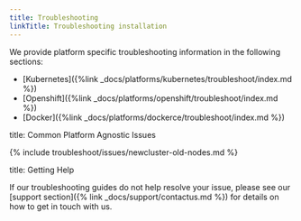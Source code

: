 ```yaml
---
title: Troubleshooting
linkTitle: Troubleshooting installation
---
```



We provide platform specific troubleshooting information in the following sections:

- [Kubernetes]({%link _docs/platforms/kubernetes/troubleshoot/index.md %})
- [Openshift]({%link _docs/platforms/openshift/troubleshoot/index.md %})
- [Docker]({%link _docs/platforms/dockerce/troubleshoot/index.md %})

title: Common Platform Agnostic Issues

{% include troubleshoot/issues/newcluster-old-nodes.md %}

title: Getting Help

If our troubleshooting guides do not help resolve your issue, please see our
[support section]({% link _docs/support/contactus.md %}) for details on how
to get in touch with us.
